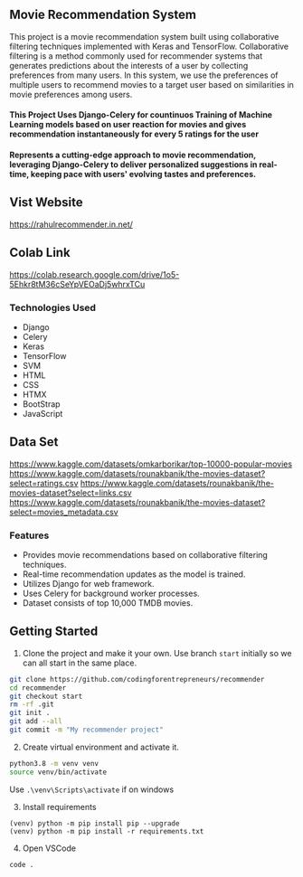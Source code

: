 ## Movie Recommendation System

This project is a movie recommendation system built using collaborative filtering techniques implemented with Keras and TensorFlow. Collaborative filtering is a method commonly used for recommender systems that generates predictions about the interests of a user by collecting preferences from many users. In this system, we use the preferences of multiple users to recommend movies to a target user based on similarities in movie preferences among users.

#### This Project Uses Django-Celery for countinuos Training of Machine Learning models based on user reaction for movies and gives recommendation instantaneously for every 5 ratings for the user 
#### Represents a cutting-edge approach to movie recommendation, leveraging Django-Celery to deliver personalized suggestions in real-time, keeping pace with users' evolving tastes and preferences.

## Vist Website
https://rahulrecommender.in.net/

## Colab Link
https://colab.research.google.com/drive/1o5-5Ehkr8tM36cSeYpVEOaDj5whrxTCu

### Technologies Used
- Django
- Celery
- Keras
- TensorFlow
- SVM
- HTML
- CSS
- HTMX
- BootStrap
- JavaScript

## Data Set
https://www.kaggle.com/datasets/omkarborikar/top-10000-popular-movies
https://www.kaggle.com/datasets/rounakbanik/the-movies-dataset?select=ratings.csv
https://www.kaggle.com/datasets/rounakbanik/the-movies-dataset?select=links.csv
https://www.kaggle.com/datasets/rounakbanik/the-movies-dataset?select=movies_metadata.csv


### Features
- Provides movie recommendations based on collaborative filtering techniques.
- Real-time recommendation updates as the model is trained.
- Utilizes Django for web framework.
- Uses Celery for background worker processes.
- Dataset consists of top 10,000 TMDB movies.

## Getting Started

1. Clone the project and make it your own. Use branch `start` initially so we can all start in the same place.
```bash
git clone https://github.com/codingforentrepreneurs/recommender
cd recommender
git checkout start
rm -rf .git
git init .
git add --all
git commit -m "My recommender project"
```

2. Create virtual environment and activate it.

```bash
python3.8 -m venv venv
source venv/bin/activate
```
Use `.\venv\Scripts\activate` if on windows

3. Install requirements
```
(venv) python -m pip install pip --upgrade
(venv) python -m pip install -r requirements.txt
```

4. Open VSCode
```bash
code .
